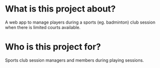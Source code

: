 # What is this project about?

A web app to manage players during a sports (eg. badminton) club session when there is limited courts available.

# Who is this project for?

Sports club session managers and members during playing sessions.
